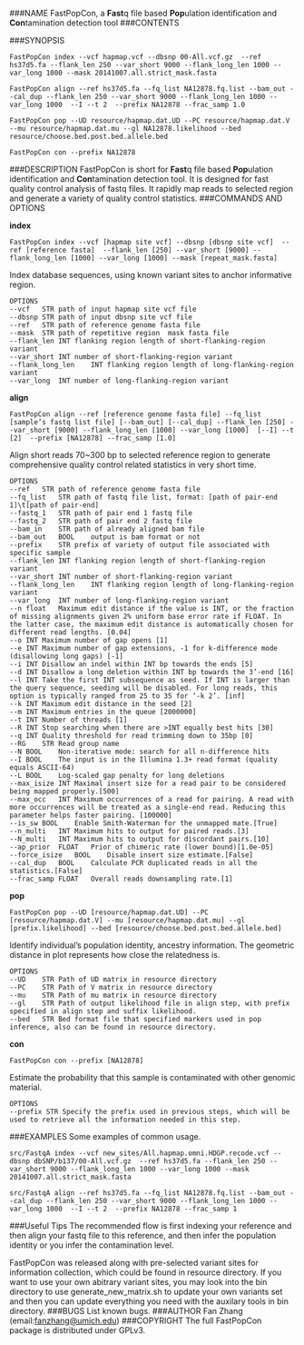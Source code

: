 ###NAME
   FastPopCon, a **Fast**q file based **Pop**ulation identification and **Con**tamination detection tool
###CONTENTS

###SYNOPSIS
```
FastPopCon index --vcf hapmap.vcf --dbsnp 00-All.vcf.gz  --ref hs37d5.fa --flank_len 250 --var_short 9000 --flank_long_len 1000 --var_long 1000 --mask 20141007.all.strict_mask.fasta 

FastPopCon align --ref hs37d5.fa --fq_list NA12878.fq.list --bam_out --cal_dup --flank_len 250 --var_short 9000 --flank_long_len 1000 --var_long 1000  --I --t 2  --prefix NA12878 --frac_samp 1.0 

FastPopCon pop --UD resource/hapmap.dat.UD --PC resource/hapmap.dat.V --mu resource/hapmap.dat.mu --gl NA12878.likelihood --bed resource/choose.bed.post.bed.allele.bed

FastPopCon con --prefix NA12878
```
###DESCRIPTION
   FastPopCon is short for **Fast**q file based **Pop**ulation identification and **Con**tamination detection tool. It is designed for fast quality control analysis of fastq files. It rapidly map reads to selected region and generate a variety of quality control statistics.
###COMMANDS AND OPTIONS

**index**	

    FastPopCon index --vcf [hapmap site vcf] --dbsnp [dbsnp site vcf]  --ref [reference fasta]  --flank_len [250] --var_short [9000] --flank_long_len [1000] --var_long [1000] --mask [repeat_mask.fasta] 

Index database sequences, using known variant sites to anchor informative region.

    OPTIONS
    --vcf	STR	path of input hapmap site vcf file 
    --dbsnp	STR	path of input dbsnp site vcf file
    --ref	STR	path of reference genome fasta file
    --mask	STR	path of repetitive region  mask fasta file
    --flank_len	INT	flanking region length of short-flanking-region variant
    --var_short	INT	number of short-flanking-region variant
    --flank_long_len	INT flanking region length of long-flanking-region variant
    --var_long	INT	number of long-flanking-region variant

**align**

    FastPopCon align --ref [reference genome fasta file] --fq_list [sample’s fastq list file] [--bam_out] [--cal_dup] --flank_len [250] --var_short [9000] --flank_long_len [1000] --var_long [1000]  [--I] --t [2]  --prefix [NA12878] --frac_samp [1.0]

Align short reads 70~300 bp to selected reference region to generate comprehensive quality control related statistics in very short time.
    
    OPTIONS
    --ref	STR	path of reference genome fasta file
    --fq_list	STR path of fastq file list, format: [path of pair-end 1]\t[path of pair-end]
    --fastq_1	STR path of pair end 1 fastq file
    --fastq_2	STR path of pair end 2 fastq file
    --bam_in	STR path of already aligned bam file
    --bam_out	BOOL	output is bam format or not
    --prefix	STR	prefix of variety of output file associated with specific sample
    --flank_len	INT	flanking region length of short-flanking-region variant
    --var_short	INT	number of short-flanking-region variant
    --flank_long_len	INT flanking region length of long-flanking-region variant
    --var_long	INT	number of long-flanking-region variant
    --n	float	Maximum edit distance if the value is INT, or the fraction of missing alignments given 2% uniform base error rate if FLOAT. In the latter case, the maximum edit distance is automatically chosen for different read lengths. [0.04]
    --o	INT	Maximum number of gap opens [1]
    --e	INT	Maximum number of gap extensions, -1 for k-difference mode (disallowing long gaps) [-1]
    --i	INT	Disallow an indel within INT bp towards the ends [5]
    --d	INT	Disallow a long deletion within INT bp towards the 3’-end [16]
    --l	INT	Take the first INT subsequence as seed. If INT is larger than the query sequence, seeding will be disabled. For long reads, this option is typically ranged from 25 to 35 for ‘-k 2’. [inf]
    --k	INT	Maximum edit distance in the seed [2]
    --m	INT	Maximum entries in the queue [2000000]
    --t	INT	Number of threads [1]
    --R	INT	Stop searching when there are >INT equally best hits [30]
    --q	INT	Quality threshold for read trimming down to 35bp [0]
    --RG	STR	Read group name
    --N	BOOL	Non-iterative mode: search for all n-difference hits
    --I	BOOL	The input is in the Illumina 1.3+ read format (quality equals ASCII-64)
    --L	BOOL	Log-scaled gap penalty for long deletions 
    --max_isize	INT	Maximal insert size for a read pair to be considered being mapped properly.[500] 
    --max_occ	INT	Maximum occurrences of a read for pairing. A read with more occurrences will be treated as a single-end read. Reducing this parameter helps faster pairing. [100000]
    --is_sw	BOOL	Enable Smith-Waterman for the unmapped mate.[True]
    --n_multi	INT	Maximum hits to output for paired reads.[3]
    --N_multi	INT	Maximum hits to output for discordant pairs.[10]
    --ap_prior	FLOAT	Prior of chimeric rate (lower bound)[1.0e-05]
    --force_isize	BOOL	Disable insert size estimate.[False]
    --cal_dup	BOOL	Calculate PCR duplicated reads in all the statistics.[False]
    --frac_samp	FLOAT	Overall reads downsampling rate.[1]
**pop**

    FastPopCon pop --UD [resource/hapmap.dat.UD] --PC [resource/hapmap.dat.V] --mu [resource/hapmap.dat.mu] --gl [prefix.likelihood] --bed [resource/choose.bed.post.bed.allele.bed]
Identify individual’s population identity, ancestry information. The geometric distance in plot represents how close the relatedness is.

    OPTIONS
    --UD	STR	Path of UD matrix in resource directory
    --PC	STR	Path of V matrix in resource directory
    --mu	STR	Path of mu matrix in resource directory
    --gl	STR	Path of output likelihood file in align step, with prefix specified in align step and suffix likelihood.
    --bed	STR	Bed format file that specified markers used in pop inference, also can be found in resource directory.
**con**

    FastPopCon con --prefix [NA12878]
Estimate the probability that this sample is contaminated with other genomic material.

    OPTIONS
    --prefix STR Specify the prefix used in previous steps, which will be used to retrieve all the information needed in this step.
###EXAMPLES
   Some examples of common usage.
   
    src/FastqA index --vcf new_sites/All.hapmap.omni.HDGP.recode.vcf --dbsnp dbSNP/b137/00-All.vcf.gz  --ref hs37d5.fa --flank_len 250 --var_short 9000 --flank_long_len 1000 --var_long 1000 --mask 20141007.all.strict_mask.fasta
    
    src/FastqA align --ref hs37d5.fa --fq_list NA12878.fq.list --bam_out --cal_dup --flank_len 250 --var_short 9000 --flank_long_len 1000 --var_long 1000  --I --t 2  --prefix NA12878 --frac_samp 1
###Useful Tips
   The recommended flow is first indexing your reference and then align your fastq file to this reference, and then infer the population identity or you infer the contamination level.
   
   FastPopCon was released along with pre-selected variant sites for information collection, which could be found in resource directory. If you want to use your own abitrary variant sites, you may look into the bin directory to use generate_new_matrix.sh to update your own variants set and then you can update everything you need with the auxilary tools in bin directory.
###BUGS
   List known bugs.
###AUTHOR
Fan Zhang (email:fanzhang@umich.edu)
###COPYRIGHT
   The full FastPopCon package is distributed under GPLv3.


